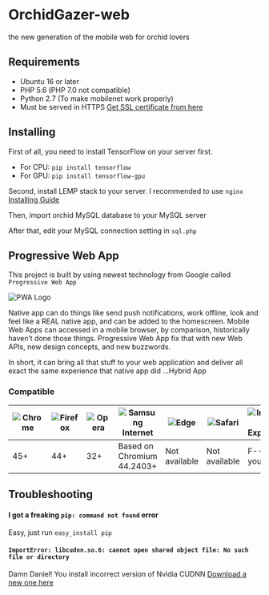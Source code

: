 # OrchidGazer-web
the new generation of the mobile web for orchid lovers

## Requirements
 - Ubuntu 16 or later
 - PHP 5.6 (PHP 7.0 not compatible)
 - Python 2.7 (To make mobilenet work properly)
 - Must be served in HTTPS [Get SSL certificate from here](https://letsencrypt.org/)

## Installing

First of all, you need to install TensorFlow on your server first.
 - For CPU: `pip install tensorflow`
 - For GPU: `pip install tensorflow-gpu`

 Second, install LEMP stack to your server. I recommended to use `nginx` [Installing Guide](https://www.digitalocean.com/community/tutorials/how-to-install-linux-nginx-mysql-php-lemp-stack-in-ubuntu-16-04)

Then, import orchid MySQL database to your MySQL server

After that, edit your MySQL connection setting in `sql.php`


## Progressive Web App

This project is built by using newest technology from Google called `Progressive Web App`

![PWA Logo](https://cdn-images-1.medium.com/max/1000/1*U01ubQ9TrE1Zow5pkGHTfw.png)

Native app can do things like send push notifications, work offline, look and feel like a REAL native app, and can be added to the homescreen. Mobile Web Apps can accessed in a mobile browser, by comparison, historically haven’t done those things. Progressive Web App fix that with new Web APIs, new design concepts, and new buzzwords.

In short, it can bring all that stuff to your web application and deliver all exact the same experience that native app did ...Hybrid App

### Compatible

![Chrome](https://cdnjs.cloudflare.com/ajax/libs/browser-logos/43.1.0/chrome/chrome_512x512.png) | ![Firefox](https://cdnjs.cloudflare.com/ajax/libs/browser-logos/43.1.0/firefox/firefox_512x512.png) | ![Opera](https://cdnjs.cloudflare.com/ajax/libs/browser-logos/43.1.0/opera/opera_512x512.png) | ![Samsung Internet](https://cdnjs.cloudflare.com/ajax/libs/browser-logos/43.1.0/samsung-internet/samsung-internet_512x512.png) | ![Edge](https://cdnjs.cloudflare.com/ajax/libs/browser-logos/43.1.0/edge/edge_512x512.png) | ![Safari](https://cdnjs.cloudflare.com/ajax/libs/browser-logos/43.1.0/safari/safari_512x512.png) | ![Internet Explorer](https://cdnjs.cloudflare.com/ajax/libs/browser-logos/43.1.0/archive/internet-explorer-tile_10-11/internet-explorer-tile_10-11_512x512.png)
---|---|---|---|---|---|---
45+|44+|32+|Based on Chromium 44.2403+|Not available|Not available|F--- you!

## Troubleshooting

 #### I got a freaking `pip: command not found` error
 Easy, just run `easy_install pip`

 #### `ImportError: libcudnn.so.6: cannot open shared object file: No such file or directory`
 Damn Daniel! You install incorrect version of Nvidia CUDNN [Download a new one here](https://developer.nvidia.com/rdp/cudnn-download)
